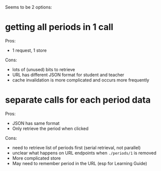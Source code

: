 Seems to be 2 options:

# getting all periods in 1 call

Pros:

- 1 request, 1 store

Cons:

- lots of (unused) bits to retrieve
- URL has different JSON format for student and teacher
- cache invalidation is more complicated and occurs more frequently


# separate calls for each period data

Pros:

- JSON has same format
- Only retrieve the period when clicked

Cons:

- need to retrieve list of periods first (serial retrieval, not parallel)
- unclear what happens on URL endpoints when `./periods/1` is removed
- More complicated store
- May need to remember period in the URL (esp for Learning Guide)
